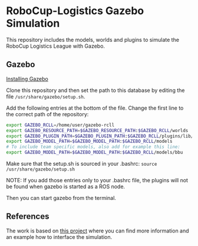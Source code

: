 # RoboCup-Logistics Gazebo Simulation

This repository includes the models, worlds and plugins to simulate the RoboCup Logistics League with Gazebo.

## Gazebo
[Installing Gazebo](http://gazebosim.org)


Clone this repository and then set the path to this database by editing the file `/usr/share/gazebo/setup.sh`.

Add the following entries at the bottom of the file. Change the first line to the correct path of the repository:

```bash
export GAZEBO_RCLL=/home/user/gazebo-rcll
export GAZEBO_RESOURCE_PATH=$GAZEBO_RESOURCE_PATH:$GAZEBO_RCLL/worlds
export GAZEBO_PLUGIN_PATH=$GAZEBO_PLUGIN_PATH:$GAZEBO_RCLL/plugins/lib/gazebo
export GAZEBO_MODEL_PATH=$GAZEBO_MODEL_PATH:$GAZEBO_RCLL/models
# To include team specific models, also add for example this line:
export GAZEBO_MODEL_PATH=$GAZEBO_MODEL_PATH:$GAZEBO_RCLL/models/bbu
```

Make sure that the setup.sh is sourced in your .bashrc:
`source /usr/share/gazebo/setup.sh`

NOTE:
If you add those entries only to your .bashrc file, the plugins will not be found when gazebo is started as a ROS node.

Then you can start gazebo from the terminal.

## References
The work is based on [this project](http://www.fawkesrobotics.org/projects/llsf-sim/) where you can find more information and an example how to interface the simulation.


